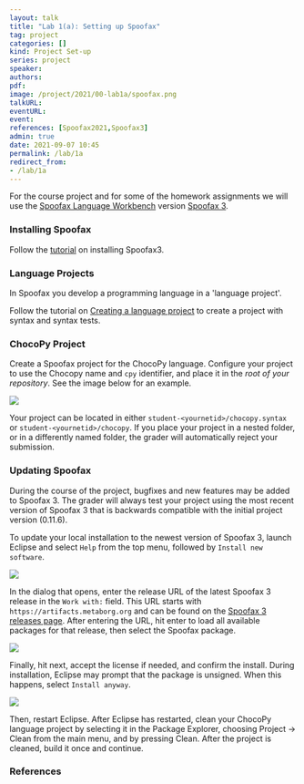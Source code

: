```yaml
---
layout: talk
title: "Lab 1(a): Setting up Spoofax"
tag: project
categories: []
kind: Project Set-up
series: project
speaker:
authors:
pdf:
image: /project/2021/00-lab1a/spoofax.png
talkURL:
eventURL:
event:
references: [Spoofax2021,Spoofax3]
admin: true
date: 2021-09-07 10:45
permalink: /lab/1a
redirect_from:
- /lab/1a
---
```



For the course project and for some of the homework assignments we will use the [Spoofax Language Workbench](https://www.spoofax.dev/spoofax-pie/develop) version [Spoofax 3](https://www.spoofax.dev/spoofax-pie/develop/).

### Installing Spoofax

Follow the [tutorial](https://www.spoofax.dev/spoofax-pie/develop/tutorial/install/) on installing Spoofax3.

### Language Projects

In Spoofax you develop a programming language in a 'language project'.

Follow the tutorial on [Creating a language project](https://www.spoofax.dev/spoofax-pie/develop/tutorial/create_language_project/) to create a project with syntax and syntax tests.

### ChocoPy Project

Create a Spoofax project for the ChocoPy language. Configure your project to use the Chocopy name and `cpy` identifier, and place it in the _root of your repository_. See the image below for an example.

![](https://i.imgur.com/wFAbX9K.png)

Your project can be located in either `student-<yournetid>/chocopy.syntax` or `student-<yournetid>/chocopy`. If you place your project in a nested folder, or in a differently named folder, the grader will automatically reject your submission.

### Updating Spoofax

During the course of the project, bugfixes and new features may be added to Spoofax 3. The grader will always test your project using the most recent version of Spoofax 3 that is backwards compatible with the initial project version (0.11.6).

To update your local installation to the newest version of Spoofax 3, launch Eclipse and select `Help` from the top menu, followed by `Install new software`.

![](https://i.imgur.com/P8v2gj9.png)

In the dialog that opens, enter the release URL of the latest Spoofax 3 release in the `Work with:` field. This URL starts with `https://artifacts.metaborg.org` and can be found on the [Spoofax 3 releases page](https://www.spoofax.dev/spoofax-pie/develop/release/download/). After entering the URL, hit enter to load all available packages for that release, then select the Spoofax package.

![](https://i.imgur.com/j0Q91n8.png)

Finally, hit next, accept the license if needed, and confirm the install. During installation, Eclipse may prompt that the package is unsigned. When this happens, select `Install anyway`.

![](https://i.imgur.com/sKLxdGp.png)

Then, restart Eclipse.
After Eclipse has restarted, clean your ChocoPy language project by selecting it in the Package Explorer, choosing Project -> Clean from the main menu, and by pressing Clean.
After the project is cleaned, build it once and continue.

### References
